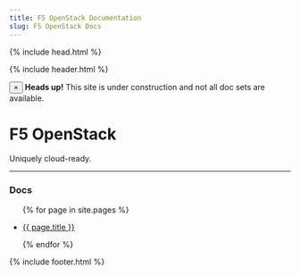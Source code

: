 ```yaml
---
title: F5 OpenStack Documentation
slug: F5 OpenStack Docs
---
```


{% include head.html %}
<body style="padding-top: 70px">

{% include header.html %}

<div class="alert alert-danger alert-dismissible" role="alert">
    <button type="button" class="close" data-dismiss="alert" aria-label="Close"><span aria-hidden="true">&times;</span>
    </button>
    <strong>Heads up!</strong> This site is under construction and not all doc sets are available.
</div>

<div class="jumbotron">
  <div class="text-center">
    <h1>F5 OpenStack</h1>
    <p>Uniquely cloud-ready.</p>
  </div>
</div>
<hr>
<div class="container-fluid-gray">
<div class="container-fluid">
  <div class="text-center">
    <h3>Docs</h3>
   <div class="row">
  <ul class="text-left">
    {% for page in site.pages %}
      <li>
        <p>
          <a href="{{ page.url | prepend: site.baseurl | prepend: site.url }}">{{ page.title }}</a>
        </p>
      </li>
    {% endfor %}
  </ul>

{% include footer.html %}